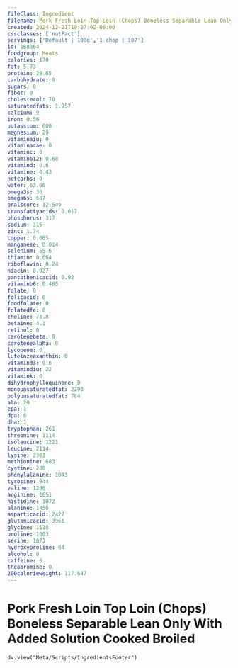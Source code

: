 ```yaml
---
fileClass: Ingredient
filename: Pork Fresh Loin Top Loin (Chops) Boneless Separable Lean Only With Added Solution Cooked Broiled
created: 2024-12-21T19:27:02-06:00
cssclasses: ['nutFact']
servings: ['Default | 100g','1 chop | 107']
id: 168364
foodgroup: Meats
calories: 170
fat: 5.73
protein: 29.65
carbohydrate: 0
sugars: 0
fiber: 0
cholesterol: 70
saturatedfats: 1.957
calcium: 9
iron: 0.56
potassium: 608
magnesium: 29
vitaminaiu: 0
vitaminarae: 0
vitaminc: 0
vitaminb12: 0.68
vitamind: 0.6
vitamine: 0.43
netcarbs: 0
water: 63.06
omega3s: 30
omega6s: 687
pralscore: 12.549
transfattyacids: 0.017
phosphorus: 317
sodium: 315
zinc: 1.74
copper: 0.065
manganese: 0.014
selenium: 55.6
thiamin: 0.664
riboflavin: 0.24
niacin: 8.927
pantothenicacid: 0.92
vitaminb6: 0.465
folate: 0
folicacid: 0
foodfolate: 0
folatedfe: 0
choline: 78.8
betaine: 4.1
retinol: 0
carotenebeta: 0
carotenealpha: 0
lycopene: 0
luteinzeaxanthin: 0
vitamind3: 0.6
vitamindiu: 22
vitamink: 0
dihydrophylloquinone: 0
monounsaturatedfat: 2293
polyunsaturatedfat: 784
ala: 20
epa: 1
dpa: 6
dha: 1
tryptophan: 261
threonine: 1114
isoleucine: 1221
leucine: 2114
lysine: 2301
methionine: 683
cystine: 286
phenylalanine: 1043
tyrosine: 944
valine: 1296
arginine: 1651
histidine: 1072
alanine: 1456
asparticacid: 2427
glutamicacid: 3961
glycine: 1118
proline: 1003
serine: 1073
hydroxyproline: 64
alcohol: 0
caffeine: 0
theobromine: 0
200calorieweight: 117.647
---
```


# Pork Fresh Loin Top Loin (Chops) Boneless Separable Lean Only With Added Solution Cooked Broiled

```dataviewjs
dv.view("Meta/Scripts/IngredientsFooter")
```
